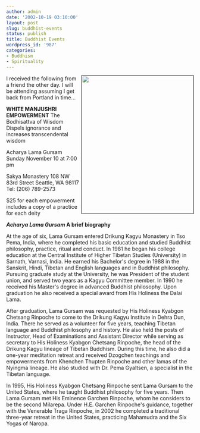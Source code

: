 ```yaml
---
author: admin
date: '2002-10-19 03:10:00'
layout: post
slug: buddhist-events
status: publish
title: Buddhist Events
wordpress_id: '987'
categories:
- Buddhism
- Spirituality
---
```

<img width="300" height="371" border="1" align="right" src="http://www.andyweberstudios.com/images/mt_manjushr.jpg" />I received the following from a friend the other day. I will be attending assuming I get back from Portland in time...

<strong>WHITE MANJUSHRI EMPOWERMENT</strong>
The Bodhisattva of Wisdom
Dispels ignorance and increases transcendental wisdom

Acharya Lama Gursam
Sunday November 10 at 7:00 pm

Sakya Monastery
108 NW 83rd Street
Seattle, WA 98117
Tel: (206) 789-2573

$25 for each empowerment includes a copy of a practice for each deity

<strong><em>Acharya Lama Gursam</em>
A brief biography</strong>

At the age of six, Lama Gursam entered Drikung Kagyu Monastery in Tso Pema, India, where he completed his basic education and studied Buddhist philosophy, practice, ritual and conduct.  In 1981 he began his college education at the Central Institute of Higher Tibetan Studies (University) in Sarnath, Varnasi, India.  He earned his Bachelor's degree in 1988 in the Sanskrit, Hindi, Tibetan and English languages and in Buddhist philosophy.  Pursuing graduate study at the University, he was President of the student union, and served two years as a Kagyu Committee member.  In 1990 he received his Master's degree in advanced Buddhist philosophy.  Upon graduation he also received a special award from His Holiness the Dalai Lama.

After graduation, Lama Gursam was requested by His Holiness Kyabgon Chetsang Rinpoche to come to the Drikung Kagyu Institute in Dehra Dun, India.  There he served as a volunteer for five years, teaching Tibetan language and Buddhist philosophy and history.  He also held the posts of Instructor, Head of Examinations and Assistant Director while serving as secretary to His Holiness Kyabgon Chetsang Rinpoche, the head of the Drikung Kagyu lineage of Tibetan Buddhism.  During this time, he also did a one-year meditation retreat and received Dzogchen teachings and empowerments from Khenchen Thupten Rinpoche and other lamas of the Nyingma lineage.  He also studied with Dr. Pema Gyaltsen, a specialist in the Tibetan language.

In 1995, His Holiness Kyabgon Chetsang Rinpoche sent Lama Gursam to the United States, where he taught Buddhist philosophy for five years.  Then Lama Gursam met His Eminence Garchen Rinpoche, whom he considers to be the second Milarepa.  Under H.E. Garchen Rinpoche's guidance, together with the Venerable Traga Rinpoche, in 2002 he completed a traditional three-year retreat in the United States, practicing Mahamudra and the Six Yogas of Naropa.
